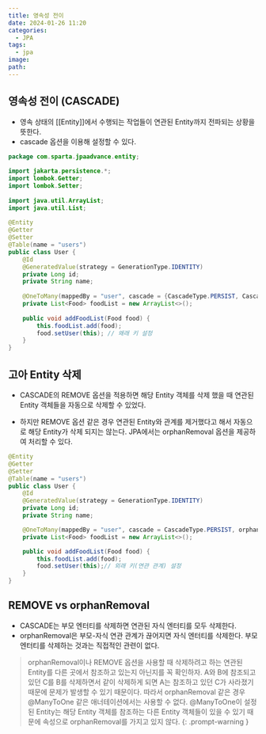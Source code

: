 ```yaml
---
title: 영속성 전이
date: 2024-01-26 11:20
categories:
  - JPA
tags:
  - jpa
image: 
path:
---
```


## 영속성 전이 (CASCADE)
+ 영속 상태의 [[Entity]]에서 수행되는 작업들이 연관된 Entity까지 전파되는 상황을 뜻한다.
+ cascade 옵션을 이용해 설정할 수 있다.

```java
package com.sparta.jpaadvance.entity;  
  
import jakarta.persistence.*;  
import lombok.Getter;  
import lombok.Setter;  
  
import java.util.ArrayList;  
import java.util.List;  
  
@Entity  
@Getter  
@Setter  
@Table(name = "users")  
public class User {  
    @Id  
    @GeneratedValue(strategy = GenerationType.IDENTITY)  
    private Long id;  
    private String name;  
  
    @OneToMany(mappedBy = "user", cascade = {CascadeType.PERSIST, CascadeType.REMOVE})  
    private List<Food> foodList = new ArrayList<>();  
  
    public void addFoodList(Food food) {  
        this.foodList.add(food);  
        food.setUser(this); // 왜래 키 설정  
    }  
}
```

## 고아 Entity 삭제
- CASCADE의 REMOVE 옵션을 적용하면 해당 Entity 객체를 삭제 했을 때 연관된 Entity 객체들을 자동으로 삭제할 수 있었다.
+ 하지만 REMOVE 옵션 같은 경우 연관된 Entity와 관계를 제거했다고 해서 자동으로 해당 Entity가 삭제 되지는 않는다. JPA에서는 orphanRemoval 옵션을 제공하여 처리할 수 있다.

```java
@Entity
@Getter
@Setter
@Table(name = "users")
public class User {
    @Id
    @GeneratedValue(strategy = GenerationType.IDENTITY)
    private Long id;
    private String name;

    @OneToMany(mappedBy = "user", cascade = CascadeType.PERSIST, orphanRemoval = true)
    private List<Food> foodList = new ArrayList<>();

    public void addFoodList(Food food) {
        this.foodList.add(food);
        food.setUser(this);// 외래 키(연관 관계) 설정
    }
}
```


## REMOVE vs orphanRemoval
- CASCADE는 부모 엔터티를 삭제하면 연관된 자식 엔터티를 모두 삭제한다.
- orphanRemoval은 부모-자식 연관 관계가 끊어지면 자식 엔터티를 삭제한다. 부모 엔터티를 삭제하는 것과는 직접적인 관련이 없다.


>orphanRemoval이나 REMOVE 옵션을 사용할 때 삭제하려고 하는 연관된 Entity를 다른 곳에서 참조하고 있는지 아닌지를 꼭 확인하자. A와 B에 참조되고 있던 C를 B를 삭제하면서 같이 삭제하게 되면 A는 참조하고 있던 C가 사라졌기 때문에 문제가 발생할 수 있기 때문이다. 따라서 orphanRemoval 같은 경우 @ManyToOne 같은 애너테이션에서는 사용할 수 없다. @ManyToOne이 설정된 Entity는 해당 Entity 객체를 참조하는 다른 Entity 객체들이 있을 수 있기 때문에 속성으로 orphanRemoval를 가지고 있지 않다.
{: .prompt-warning }
